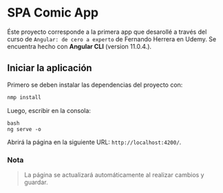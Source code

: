 # SPA Comic App

Éste proyecto corresponde a la primera app que desarollé a través del curso de `Angular: de cero a experto` de Fernando Herrera en Udemy. Se encuentra hecho con **Angular CLI** (version 11.0.4.).

## Iniciar la aplicación

Primero se deben instalar las dependencias del proyecto con:

```bash
nmp install
```

Luego, escribir en la consola:

```
bash
ng serve -o
```

Abrirá la página en la siguiente URL: `http://localhost:4200/`.

### Nota

> La página se actualizará automáticamente al realizar cambios y guardar.
